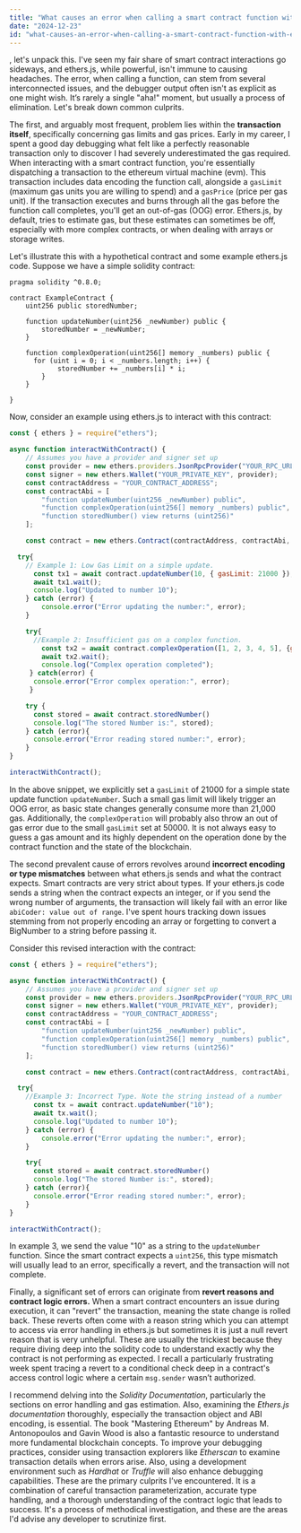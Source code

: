 ```yaml
---
title: "What causes an error when calling a smart contract function with ethers.js?"
date: "2024-12-23"
id: "what-causes-an-error-when-calling-a-smart-contract-function-with-ethersjs"
---
```


, let's unpack this. I've seen my fair share of smart contract interactions go sideways, and ethers.js, while powerful, isn't immune to causing headaches. The error, when calling a function, can stem from several interconnected issues, and the debugger output often isn't as explicit as one might wish. It’s rarely a single "aha!" moment, but usually a process of elimination. Let's break down common culprits.

The first, and arguably most frequent, problem lies within the **transaction itself**, specifically concerning gas limits and gas prices. Early in my career, I spent a good day debugging what felt like a perfectly reasonable transaction only to discover I had severely underestimated the gas required. When interacting with a smart contract function, you're essentially dispatching a transaction to the ethereum virtual machine (evm). This transaction includes data encoding the function call, alongside a `gasLimit` (maximum gas units you are willing to spend) and a `gasPrice` (price per gas unit). If the transaction executes and burns through all the gas before the function call completes, you'll get an out-of-gas (OOG) error. Ethers.js, by default, tries to estimate gas, but these estimates can sometimes be off, especially with more complex contracts, or when dealing with arrays or storage writes.

Let's illustrate this with a hypothetical contract and some example ethers.js code. Suppose we have a simple solidity contract:

```solidity
pragma solidity ^0.8.0;

contract ExampleContract {
    uint256 public storedNumber;

    function updateNumber(uint256 _newNumber) public {
        storedNumber = _newNumber;
    }

    function complexOperation(uint256[] memory _numbers) public {
      for (uint i = 0; i < _numbers.length; i++) {
            storedNumber += _numbers[i] * i;
        }
    }

}
```

Now, consider an example using ethers.js to interact with this contract:

```javascript
const { ethers } = require("ethers");

async function interactWithContract() {
    // Assumes you have a provider and signer set up
    const provider = new ethers.providers.JsonRpcProvider("YOUR_RPC_URL");
    const signer = new ethers.Wallet("YOUR_PRIVATE_KEY", provider);
    const contractAddress = "YOUR_CONTRACT_ADDRESS";
    const contractAbi = [
        "function updateNumber(uint256 _newNumber) public",
        "function complexOperation(uint256[] memory _numbers) public",
        "function storedNumber() view returns (uint256)"
    ];

    const contract = new ethers.Contract(contractAddress, contractAbi, signer);

  try{
    // Example 1: Low Gas Limit on a simple update.
      const tx1 = await contract.updateNumber(10, { gasLimit: 21000 }); // intentionally small gas limit
      await tx1.wait();
      console.log("Updated to number 10");
    } catch (error) {
        console.error("Error updating the number:", error);
    }

    try{
      //Example 2: Insufficient gas on a complex function.
        const tx2 = await contract.complexOperation([1, 2, 3, 4, 5], {gasLimit: 50000});
        await tx2.wait();
        console.log("Complex operation completed");
     } catch(error) {
      console.error("Error complex operation:", error);
     }

    try {
      const stored = await contract.storedNumber()
      console.log("The stored Number is:", stored);
    } catch (error){
      console.error("Error reading stored number:", error);
    }
}

interactWithContract();

```

In the above snippet, we explicitly set a `gasLimit` of 21000 for a simple state update function `updateNumber`. Such a small gas limit will likely trigger an OOG error, as basic state changes generally consume more than 21,000 gas. Additionally, the `complexOperation` will probably also throw an out of gas error due to the small `gasLimit` set at 50000. It is not always easy to guess a gas amount and its highly dependent on the operation done by the contract function and the state of the blockchain.

The second prevalent cause of errors revolves around **incorrect encoding or type mismatches** between what ethers.js sends and what the contract expects. Smart contracts are very strict about types. If your ethers.js code sends a string when the contract expects an integer, or if you send the wrong number of arguments, the transaction will likely fail with an error like `abiCoder: value out of range`. I've spent hours tracking down issues stemming from not properly encoding an array or forgetting to convert a BigNumber to a string before passing it.

Consider this revised interaction with the contract:

```javascript
const { ethers } = require("ethers");

async function interactWithContract() {
    // Assumes you have a provider and signer set up
    const provider = new ethers.providers.JsonRpcProvider("YOUR_RPC_URL");
    const signer = new ethers.Wallet("YOUR_PRIVATE_KEY", provider);
    const contractAddress = "YOUR_CONTRACT_ADDRESS";
    const contractAbi = [
        "function updateNumber(uint256 _newNumber) public",
        "function complexOperation(uint256[] memory _numbers) public",
        "function storedNumber() view returns (uint256)"
    ];

    const contract = new ethers.Contract(contractAddress, contractAbi, signer);

  try{
    //Example 3: Incorrect Type. Note the string instead of a number
      const tx = await contract.updateNumber("10");
      await tx.wait();
      console.log("Updated to number 10");
    } catch (error) {
        console.error("Error updating the number:", error);
    }

    try{
      const stored = await contract.storedNumber()
      console.log("The stored Number is:", stored);
    } catch (error){
      console.error("Error reading stored number:", error);
    }
}

interactWithContract();
```

In example 3, we send the value "10" as a string to the `updateNumber` function. Since the smart contract expects a `uint256`, this type mismatch will usually lead to an error, specifically a revert, and the transaction will not complete.

Finally, a significant set of errors can originate from **revert reasons and contract logic errors.** When a smart contract encounters an issue during execution, it can "revert" the transaction, meaning the state change is rolled back. These reverts often come with a reason string which you can attempt to access via error handling in ethers.js but sometimes it is just a null revert reason that is very unhelpful. These are usually the trickiest because they require diving deep into the solidity code to understand exactly why the contract is not performing as expected. I recall a particularly frustrating week spent tracing a revert to a conditional check deep in a contract's access control logic where a certain `msg.sender` wasn’t authorized.

I recommend delving into the *Solidity Documentation*, particularly the sections on error handling and gas estimation. Also, examining the *Ethers.js documentation* thoroughly, especially the transaction object and ABI encoding, is essential. The book "Mastering Ethereum" by Andreas M. Antonopoulos and Gavin Wood is also a fantastic resource to understand more fundamental blockchain concepts. To improve your debugging practices, consider using transaction explorers like *Etherscan* to examine transaction details when errors arise. Also, using a development environment such as *Hardhat* or *Truffle* will also enhance debugging capabilities.
These are the primary culprits I’ve encountered. It is a combination of careful transaction parameterization, accurate type handling, and a thorough understanding of the contract logic that leads to success. It's a process of methodical investigation, and these are the areas I'd advise any developer to scrutinize first.
